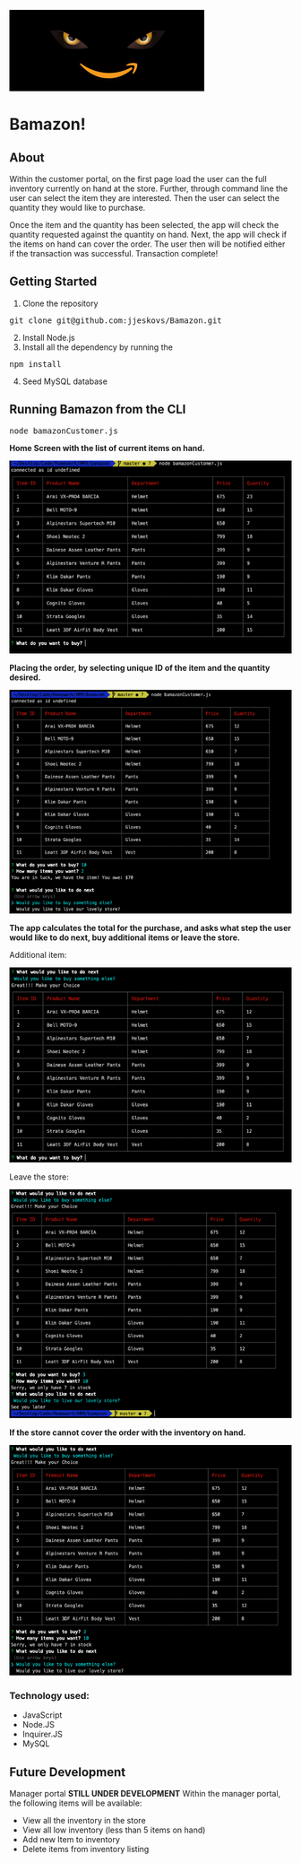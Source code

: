 ![logo](images/bamazon.png)

# Bamazon! 

## About

Within the customer portal, on the first page load the user can the full inventory currently on hand at the store. Further, through command line the user can select the item they are interested. Then the user can select the quantity they would like to purchase.  

Once the item and the quantity has been selected, the app will check the quantity requested against the quantity on hand. Next, the app will check if the items on hand can cover the order. The user then will be notified either if the transaction was successful. 
Transaction complete!

## Getting Started
1. Clone the repository 
<pre>git clone git@github.com:jjeskovs/Bamazon.git</pre>

2. Install Node.js
3. Install all the dependency by running the 
<pre>npm install</pre>

4. Seed MySQL database 


## Running Bamazon from the CLI

<pre>
node bamazonCustomer.js 
</pre>


**Home Screen with the list of current items on hand.**

![home-screen](images/home_screen.png)

**Placing the order, by selecting unique ID of the item and the quantity desired.**

![purchase](images/purchase_made.png)

**The app calculates the total for the purchase, and asks what step the user would like to do next, buy additional items or leave the store.**

Additional item:

![purchase](images/additional_purchase.png)

Leave the store:

![exit](images/exit.png)

**If the store cannot cover the order with the inventory on hand.**

![not_so_much](images/not_so_much.png)

### Technology used:

* JavaScript
* Node.JS
* Inquirer.JS
* MySQL

## Future Development
Manager portal **STILL UNDER DEVELOPMENT**
Within the manager portal, the following items will be available:

* View all the inventory in the store 
* View all low inventory (less than 5 items on hand)
* Add new Item to inventory 
* Delete items from inventory listing